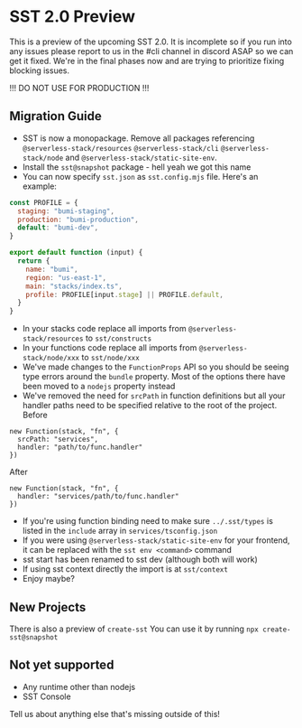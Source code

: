 # SST 2.0 Preview

This is a preview of the upcoming SST 2.0. It is incomplete so if you run into any issues please report to us in the #cli channel in discord ASAP so we can get it fixed. We're in the final phases now and are trying to prioritize fixing blocking issues.

!!! DO NOT USE FOR PRODUCTION !!!

## Migration Guide

- SST is now a monopackage. Remove all packages referencing `@serverless-stack/resources` `@serverless-stack/cli` `@serverless-stack/node` and `@serverless-stack/static-site-env`.
- Install the `sst@snapshot` package - hell yeah we got this name
- You can now specify `sst.json` as `sst.config.mjs` file. Here's an example:

```js
const PROFILE = {
  staging: "bumi-staging",
  production: "bumi-production",
  default: "bumi-dev",
}

export default function (input) {
  return {
    name: "bumi",
    region: "us-east-1",
    main: "stacks/index.ts",
    profile: PROFILE[input.stage] || PROFILE.default,
  }
}
```

- In your stacks code replace all imports from `@serverless-stack/resources` to `sst/constructs`
- In your functions code replace all imports from `@serverless-stack/node/xxx` to `sst/node/xxx`
- We've made changes to the `FunctionProps` API so you should be seeing type errors around the `bundle` property. Most of the options there have been moved to a `nodejs` property instead
- We've removed the need for `srcPath` in function definitions but all your handler paths need to be specified relative to the root of the project.
Before
```
new Function(stack, "fn", {
  srcPath: "services",
  handler: "path/to/func.handler"
})
```
After
```
new Function(stack, "fn", {
  handler: "services/path/to/func.handler"
})
```
- If you're using function binding need to make sure `../.sst/types` is listed in the `include` array in `services/tsconfig.json`
- If you were using `@serverless-stack/static-site-env` for your frontend, it can be replaced with the `sst env <command>` command
- sst start has been renamed to sst dev (although both will work)
- If using sst context directly the import is at `sst/context`
- Enjoy maybe?

## New Projects

There is also a preview of `create-sst` You can use it by running `npx create-sst@snapshot`

## Not yet supported

- Any runtime other than nodejs
- SST Console

Tell us about anything else that's missing outside of this!
